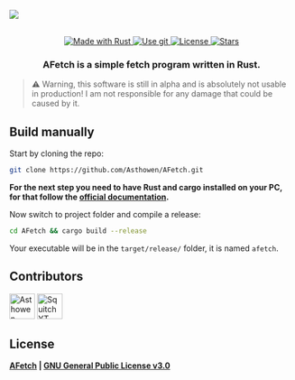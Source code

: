 <!--suppress HtmlDeprecatedAttribute -->
<br>
<img src="https://raw.githubusercontent.com/Asthowen/AFetch/rewrite/.github/workflows/resources/banner.svg" align="center">
<br>
<br>
<p align="center">
    <a href="https://www.rust-lang.org/">
        <img src="https://img.shields.io/badge/Rust-000000?style=for-the-badge&logo=rust&logoColor=white" alt="Made with Rust">
    </a>
    <a href="https://github.com/Asthowen/AFetch">
        <img src="https://img.shields.io/badge/Git-F05032?style=for-the-badge&logo=git&logoColor=white" alt="Use git">
    </a>
    <a href="https://github.com/Asthowen/AFetch/blob/main/LICENSE">
        <img src="https://img.shields.io/github/license/Asthowen/AFetch?style=for-the-badge" alt="License">
    </a>
    <a href="https://github.com/Asthowen/AFetch/stargazers">
        <img src="https://img.shields.io/github/stars/Asthowen/AFetch?style=for-the-badge" alt="Stars">
    </a>
</p>
<h3 align="center">
    <strong>AFetch is a simple fetch program written in Rust.</strong>
</h3>

> ⚠️ Warning, this software is still in alpha and is absolutely not usable in production! I am not responsible for any damage that could be caused by it.

## Build manually
Start by cloning the repo:
```bash
git clone https://github.com/Asthowen/AFetch.git
```
**For the next step you need to have Rust and cargo installed on your PC, for that follow the [official documentation](https://www.rust-lang.org/tools/install).**

Now switch to project folder and compile a release:
```bash
cd AFetch && cargo build --release
```

Your executable will be in the `target/release/` folder, it is named `afetch`.

## Contributors
[<img width="45" src="https://avatars.githubusercontent.com/u/59535754?v=4" alt="Asthowen">](https://github.com/Asthowen)
[<img width="45" src="https://avatars.githubusercontent.com/u/63391793?v=4" alt="SquitchYT">](https://github.com/SquitchYT)

## License
**[AFetch](https://github.com/Asthowen/AFetch) | [GNU General Public License v3.0](https://github.com/Asthowen/AFetch/blob/main/LICENSE)**